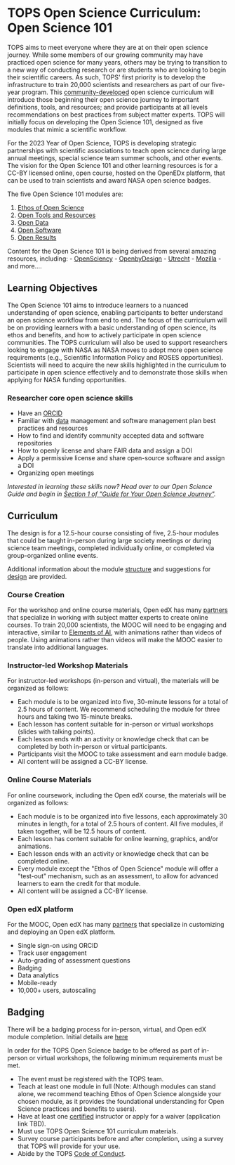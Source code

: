 # TOPS Open Science Curriculum: Open Science 101

TOPS aims to meet everyone where they are at on their open science journey. While some members of our growing community may have practiced open science for many years, others may be trying to transition to a new way of conducting research or are students who are looking to begin their scientific careers. As such, TOPS' first priority is to develop the infrastructure to train 20,000 scientists and researchers as part of our five-year program. This [community-developed](./curriculum_leads.md) open science curriculum will introduce those beginning their open science journey to important definitions, tools, and resources; and provide participants at all levels recommendations on best practices from subject matter experts. TOPS will initially focus on developing the Open Science 101, designed as five modules that mimic a scientific workflow.

For the 2023 Year of Open Science, TOPS is developing strategic partnerships with scientific associations to teach open science during large annual meetings, special science team summer schools, and other events. The vision for the Open Science 101 and other learning resources is for a CC-BY licensed online, open course, hosted on the OpenEDx platform, that can be used to train scientists and award NASA open science badges.

The five Open Science 101 modules are:
1. [Ethos of Open Science](./modules/open_science_ethos_module.md)
2. [Open Tools and Resources](./modules/open_tools_module.md)
3. [Open Data](./modules/open_data_module.md)
4. [Open Software](./modules/open_software_module.md)
5. [Open Results](./modules/open_results_module.md)

Content for the Open Science 101 is being derived from several amazing resources, including:
    - [OpenSciency](https://github.com/opensciency/)
    - [OpenbyDesign](https://github.com/DSI-CORES/OpenByDesign/tree/master/src)
    - [Utrecht](https://openscience-utrecht.com/what-is-open-science/)
    - [Mozilla](https://mozillascience.github.io/study-group-orientation/4-open-research101.html)
    - and more....
    

## Learning Objectives

The Open Science 101 aims to introduce learners to a nuanced understanding of open science, enabling participants to better understand an open science workflow from end to end. The focus of the curriculum will be on providing learners with a basic understanding of open science, its ethos and benefits, and how to actively participate in open science communities. The TOPS curriculum will also be used to support researchers looking to engage with NASA as NASA moves to adopt more open science requirements (e.g., Scientific Information Policy and ROSES opportunities). Scientists will need to acquire the new skills highlighted in the curriculum to participate in open science effectively and to demonstrate those skills when applying for NASA funding opportunities.


### Researcher core open science skills
- Have an [ORCID](https://orcid.org/)
- Familiar with [data](https://science.nasa.gov/researchers/sara/faqs/dmp-faq-roses) management and software management plan best practices and resources
- How to find and identify community accepted data and software repositories
- How to openly license and share FAIR data and assign a DOI
- Apply a permissive license and share open-source software and assign a DOI
- Organizing open meetings

*Interested in learning these skills now? Head over to our Open Science Guide and begin in [Section 1 of "Guide for Your Open Science Journey"](https://nasa.github.io/Transform-to-Open-Science-Book/Open_Science_Cookbook/Your_Open_Science_Journey.html#section-1-core-open-science-skills).*

## Curriculum

The design is for a 12.5-hour course consisting of five, 2.5-hour modules that could be taught in-person during large society meetings or during science team meetings, completed individually online, or completed via group-organized online events.

Additional information about the module [structure](./curriculum_structure.md) and suggestions for [design](./course_guidance.md) are provided.

### Course Creation
For the workshop and online course materials, Open edX has many [partners](https://openedx.org/marketplace-all/) that specialize in working with subject matter experts to create online courses. To train 20,000 scientists, the MOOC will need to be engaging and interactive, similar to [Elements of AI](https://www.elementsofai.com/), with animations rather than videos of people. Using animations rather than videos will make the MOOC easier to translate into additional languages.

### Instructor-led Workshop Materials
For instructor-led workshops (in-person and virtual), the materials will be organized as follows:
* Each module is to be organized into five, 30-minute lessons for a total of 2.5 hours of content. We recommend scheduling the module for three hours and taking two 15-minute breaks.
* Each lesson has content suitable for in-person or virtual workshops (slides with talking points).
* Each lesson ends with an activity or knowledge check that can be completed by both in-person or virtual participants.
* Participants visit the MOOC to take assessment and earn module badge.
* All content will be assigned a CC-BY license.

### Online Course Materials
For online coursework, including the Open edX course, the materials will be organized as follows:
* Each module is to be organized into five lessons, each approximately 30 minutes in length, for a total of 2.5 hours of content. All five modules, if taken together, will be 12.5 hours of content.
* Each lesson has content suitable for online learning, graphics, and/or animations.
* Each lesson ends with an activity or knowledge check that can be completed online.
* Every module except the "Ethos of Open Science" module will offer a "test-out" mechanism, such as an assessment, to allow for advanced learners to earn the credit for that module.
* All content will be assigned a CC-BY license.

### Open edX platform
For the MOOC, Open edX has many [partners](https://openedx.org/marketplace-all/) that specialize in customizing and deploying an Open edX platform.
* Single sign-on using ORCID
* Track user engagement
* Auto-grading of assessment questions
* Badging
* Data analytics
* Mobile-ready
* 10,000+ users, autoscaling

## Badging

There will be a badging process for in-person, virtual, and Open edX module completion. Initial details are [here](https://github.com/nasa/Transform-to-Open-Science/blob/main/docs/Area3_Incentives/readme.md)

In order for the TOPS Open Science badge to be offered as part of in-person or virtual workshops, the following minimum requirements must be met.
* The event must be registered with the TOPS team.
* Teach at least one module in full (Note: Although modules can stand alone, we recommend teaching Ethos of Open Science alongside your chosen module, as it provides the foundational understanding for Open Science practices and benefits to users).
* Have at least one [certified](https://carpentries.org/instructors/) instructor or apply for a waiver (application link TBD).
* Must use TOPS Open Science 101 curriculum materials.
* Survey course participants before and after completion, using a survey that TOPS will provide for your use.
* Abide by the TOPS [Code of Conduct](https://github.com/nasa/Transform-to-Open-Science/blob/main/CODE_OF_CONDUCT.md).